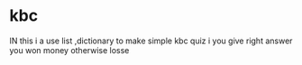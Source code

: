 # kbc
IN this i a use list ,dictionary to make simple kbc quiz i you give right answer you won money  otherwise losse
